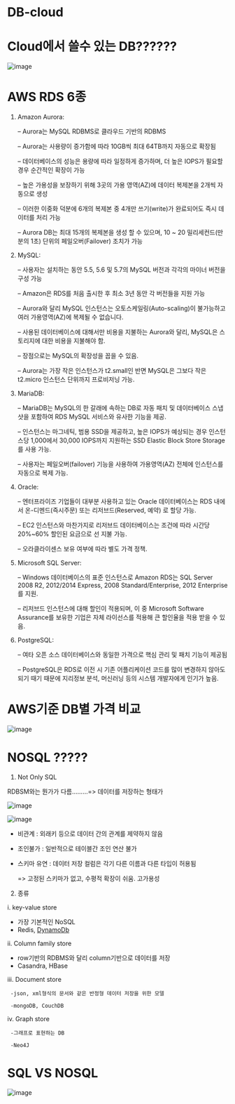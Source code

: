 # DB-cloud

# Cloud에서 쓸수 있는 DB??????
![image](https://user-images.githubusercontent.com/75401920/112100536-a0b7b680-8be8-11eb-8f13-ebaa392dd984.png)


# AWS RDS 6종



1. Amazon Aurora:

   – Aurora는 MySQL RDBMS로 클라우드 기반의 RDBMS
   
   – Aurora는 사용량이 증가함에 따라 10GB씩 최대 64TB까지 자동으로 확장됨
   
   – 데이터베이스의 성능은 용량에 따라 일정하게 증가하며, 더 높은 IOPS가 필요할 경우 순간적인 확장이 가능
   
   – 높은 가용성을 보장하기 위해 3곳의 가용 영역(AZ)에 데이터 복제본을 2개씩 자동으로 생성
   
   – 이러한 이중화 덕분에 6개의 복제본 중 4개만 쓰기(write)가 완료되어도 즉시 데이터를 처리 가능
   
   – Aurora DB는 최대 15개의 복제본을 생성 할 수 있으며, 10 ~ 20 밀리세컨드(만분의 1초) 단위의 페일오버(Failover) 조치가 가능

2. MySQL:
   
   – 사용자는 설치하는 동안 5.5, 5.6 및 5.7의 MySQL 버전과 각각의 마이너 버전을 구성 가능
   
   – Amazon은 RDS를 처음 출시한 후 최소 3년 동안 각 버전들을 지원 가능
   
   – Aurora와 달리 MySQL 인스턴스는 오토스케일링(Auto-scaling)이 불가능하고 여러 가용영역(AZ)에 복제될 수 없습니다.
   
   – 사용된 데이터베이스에 대해서만 비용을 지불하는 Aurora와 달리, MySQL은 스토리지에 대한 비용을 지불해야 함.
   
   – 장점으로는 MySQL의 확장성을 꼽을 수 있음.
   
   – Aurora는 가장 작은 인스턴스가 t2.small인 반면 MySQL은 그보다 작은 t2.micro 인스턴스 단위까지 프로비저닝 가능.

3. MariaDB:

   – MariaDB는 MySQL의 한 갈래에 속하는 DB로 자동 패치 및 데이터베이스 스냅 샷을 포함하여 RDS MySQL 서비스와 유사한 기능을 제공.
   
   – 인스턴스는 마그네틱, 범용 SSD을 제공하고, 높은 IOPS가 예상되는 경우 인스턴스당 1,000에서 30,000 IOPS까지 지원하는 SSD Elastic Block Store Storage를 사용 가능.
   
   – 사용자는 페일오버(failover) 기능을 사용하여 가용영역(AZ) 전체에 인스턴스를 자동으로 복제 가능.

4. Oracle:

   – 엔터프라이즈 기업들이 대부분 사용하고 있는 Oracle 데이터베이스는 RDS 내에서 온-디멘드(즉시주문) 또는 리저브드(Reserved, 예약) 로 할당 가능.
   
   – EC2 인스턴스와 마찬가지로 리저브드 데이터베이스는 조건에 따라 시간당 20%~60% 할인된 요금으로 선 지불 가능.
   
   – 오라클라이센스 보유 여부에 따라 별도 가격 정책.

5. Microsoft SQL Server:

   – Windows 데이터베이스의 표준 인스턴스로 Amazon RDS는 SQL Server 2008 R2, 2012/2014 Express, 2008 Standard/Enterprise, 2012 Enterprise를 지원.
   
   – 리저브드 인스턴스에 대해 할인이 적용되며, 이 중 Microsoft Software Assurance를 보유한 기업은 자체 라이선스를 적용해 큰 할인율을 적용 받을 수 있음.

6. PostgreSQL:

   – 여타 오픈 소스 데이터베이스와 동일한 가격으로 핵심 관리 및 패치 기능이 제공됨
   
   – PostgreSQL은 RDS로 이전 시 기존 어플리케이션 코드를 많이 변경하지 않아도 되기 때기 때문에 지리정보 분석, 머신러닝 등의 시스템 개발자에게 인기가 높음.


# AWS기준 DB별 가격 비교

![image](https://user-images.githubusercontent.com/75401920/112788108-10b8b780-9095-11eb-822b-31276591531c.png)


# NOSQL ?????
 
1. Not Only SQL
 
 RDBSM와는 뭔가가 다름.........=> 데이터를 저장하는 형태가
 
 ![image](https://user-images.githubusercontent.com/75401920/112103302-e7a7ab00-8bec-11eb-9941-4d89b41142d5.png)

 ![image](https://user-images.githubusercontent.com/75401920/112103382-00b05c00-8bed-11eb-98c8-ae525aac6eed.png)
 
  - 비관계 : 외래키 등으로 데이터 간의 관계를 제약하지 않음
  - 조인불가 : 일반적으로 테이블간 조인 연산 불가
  - 스키마 유연 : 데이터 저장 컬럼은 각기 다른 이름과 다른 타입이 허용됨

    => 고정된 스키마가 없고, 수평적 확장이 쉬움. 고가용성
 
2. 종류

 i. key-value store
  
   - 가장 기본적인 NoSQL     
   - Redis, [DynamoDb](https://pjh3749.tistory.com/282)

 ii. Column family store

   - row기반의 RDBMS와 달리 column기반으로 데이터를 저장   
   - Casandra, HBase
     
 iii. Document store

     -json, xml형식의 문서와 같은 반정형 데이터 저장을 위한 모델
     
     -mongoDB, CouchDB
  
 iv. Graph store
  
     -그래프로 표현하는 DB
     
     -Neo4J
 

# SQL VS NOSQL
![image](https://user-images.githubusercontent.com/75401920/112100183-12dbcb80-8be8-11eb-93bc-da1cb1be408a.png)
